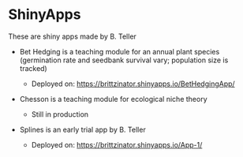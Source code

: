 ShinyApps
=========

These are shiny apps made by B. Teller

- Bet Hedging is a teaching module for an annual plant species (germination rate and seedbank survival vary; population size is tracked)
  - Deployed on: https://brittzinator.shinyapps.io/BetHedgingApp/

- Chesson is a teaching module for ecological niche theory
  - Still in production

- Splines is an early trial app by B. Teller
  - Deployed on: https://brittzinator.shinyapps.io/App-1/
